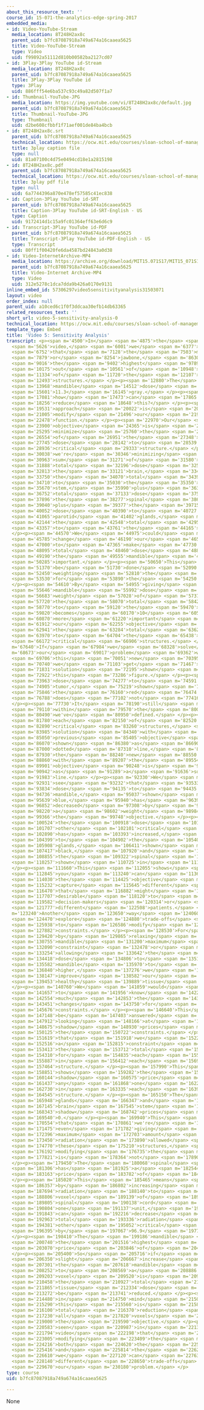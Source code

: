 ```yaml
---
about_this_resource_text: ''
course_id: 15-071-the-analytics-edge-spring-2017
embedded_media:
- id: Video-YouTube-Stream
  media_location: 8T248H2ax8c
  parent_uid: b7fc87087918a749a674a16caaea5625
  title: Video-YouTube-Stream
  type: Video
  uid: f99892a51112d810b00582ba2127cd07
- id: 3Play-3Play YouTube id-Stream
  media_location: 8T248H2ax8c
  parent_uid: b7fc87087918a749a674a16caaea5625
  title: 3Play-3Play YouTube id
  type: 3Play
  uid: 886fff54e6ba537c93c49a82d507f1a7
- id: Thumbnail-YouTube-JPG
  media_location: https://img.youtube.com/vi/8T248H2ax8c/default.jpg
  parent_uid: b7fc87087918a749a674a16caaea5625
  title: Thumbnail-YouTube-JPG
  type: Thumbnail
  uid: d2be608cfbbf1f71aef001de84ba4bcb
- id: 8T248H2ax8c.srt
  parent_uid: b7fc87087918a749a674a16caaea5625
  technical_location: https://ocw.mit.edu/courses/sloan-school-of-management/15-071-the-analytics-edge-spring-2017/linear-optimization/radiation-therapy-an-application-of-linear-optimization/video-5-sensitivity-analysis/video-5-sensitivity-analysis-0/8T248H2ax8c.srt
  title: 3play caption file
  type: null
  uid: 81a07100c4d75e0494cd18e1a2815198
- id: 8T248H2ax8c.pdf
  parent_uid: b7fc87087918a749a674a16caaea5625
  technical_location: https://ocw.mit.edu/courses/sloan-school-of-management/15-071-the-analytics-edge-spring-2017/linear-optimization/radiation-therapy-an-application-of-linear-optimization/video-5-sensitivity-analysis/video-5-sensitivity-analysis-0/8T248H2ax8c.pdf
  title: 3play pdf file
  type: null
  uid: 6a7744396a870e478ef57585c41ec838
- id: Caption-3Play YouTube id-SRT
  parent_uid: b7fc87087918a749a674a16caaea5625
  title: Caption-3Play YouTube id-SRT-English - US
  type: Caption
  uid: 9172414d1c15a9fc01364eff63e6d6c9
- id: Transcript-3Play YouTube id-PDF
  parent_uid: b7fc87087918a749a674a16caaea5625
  title: Transcript-3Play YouTube id-PDF-English - US
  type: Transcript
  uid: 80ff1f00420fe6da4587bd24843a0d38
- id: Video-InternetArchive-MP4
  media_location: https://archive.org/download/MIT15.071S17/MIT15_071S17_Session_8.3.09_300k.mp4
  parent_uid: b7fc87087918a749a674a16caaea5625
  title: Video-Internet Archive-MP4
  type: Video
  uid: 312e5278c1dca7dda9b426a0170e9131
inline_embed_id: 57306297video5sensitivityanalysis31503071
layout: video
order_index: null
parent_uid: a10ced6c1f0f3ddcaa30efb14db63365
related_resources_text: ''
short_url: video-5-sensitivity-analysis-0
technical_location: https://ocw.mit.edu/courses/sloan-school-of-management/15-071-the-analytics-edge-spring-2017/linear-optimization/radiation-therapy-an-application-of-linear-optimization/video-5-sensitivity-analysis/video-5-sensitivity-analysis-0
template_type: Embed
title: 'Video 5: Sensitivity Analysis'
transcript: <p><span m='4500'>In</span> <span m='4875'>the</span> <span m='5250'>previous</span>
  <span m='5626'>video,</span> <span m='6001'>we</span> <span m='6377'>saw</span>
  <span m='6752'>that</span> <span m='7128'>the</span> <span m='7503'>mandible,</span>
  <span m='7879'>or</span> <span m='8254'>jawbone,</span> <span m='8630'>received</span>
  <span m='9016'>the</span> <span m='9402'>highest</span> <span m='9789'>dose</span>
  <span m='10175'>out</span> <span m='10561'>of</span> <span m='10948'>all</span>
  <span m='11334'>of</span> <span m='11720'>the</span> <span m='12107'>critical</span>
  <span m='12493'>structures.</span> </p><p><span m='12880'>The</span> <span m='13424'>mean</span>
  <span m='13968'>mandible</span> <span m='14512'>dose</span> <span m='15057'>was</span>
  <span m='15601'>11.3</span> <span m='16145'>gray.</span> </p><p><span m='16690'>So</span>
  <span m='17081'>how</span> <span m='17473'>can</span> <span m='17865'>we</span>
  <span m='18256'>reduce</span> <span m='18648'>this?</span> </p><p><span m='19040'>One</span>
  <span m='19531'>approach</span> <span m='20022'>is</span> <span m='20513'>to</span>
  <span m='21005'>modify</span> <span m='21496'>our</span> <span m='21987'>objective</span>
  <span m='22478'>function.</span> </p><p><span m='22970'>Our</span> <span m='23435'>current</span>
  <span m='23900'>objective</span> <span m='24365'>is</span> <span m='24830'>to</span>
  <span m='25295'>minimize</span> <span m='25760'>the</span> <span m='26157'>sum</span>
  <span m='26554'>of</span> <span m='26951'>the</span> <span m='27348'>total</span>
  <span m='27745'>dose</span> <span m='28142'>to</span> <span m='28539'>each</span>
  <span m='28936'>critical</span> <span m='29333'>structure.</span> </p><p><span m='29730'>So</span>
  <span m='30038'>we're</span> <span m='30346'>minimizing</span> <span m='30655'>the</span>
  <span m='30963'>sum</span> <span m='31271'>of</span> <span m='31580'>the</span>
  <span m='31888'>total</span> <span m='32196'>dose</span> <span m='32505'>to</span>
  <span m='32813'>the</span> <span m='33121'>brain,</span> <span m='33430'>plus</span>
  <span m='33750'>the</span> <span m='34070'>total</span> <span m='34390'>dose</span>
  <span m='34710'>to</span> <span m='35030'>the</span> <span m='35350'>brain</span>
  <span m='35670'>stem,</span> <span m='35990'>plus</span> <span m='36371'>a</span>
  <span m='36752'>total</span> <span m='37133'>dose</span> <span m='37515'>to</span>
  <span m='37896'>the</span> <span m='38277'>spinal</span> <span m='38658'>cord,</span>
  <span m='39040'>plus</span> <span m='39377'>the</span> <span m='39715'>total</span>
  <span m='40052'>dose</span> <span m='40390'>to</span> <span m='40727'>the</span>
  <span m='41065'>parotid</span> <span m='41402'>glands,</span> <span m='41740'>plus</span>
  <span m='42144'>the</span> <span m='42548'>total</span> <span m='42952'>dose</span>
  <span m='43357'>to</span> <span m='43761'>the</span> <span m='44165'>mandible.</span>
  </p><p><span m='44570'>We</span> <span m='44975'>could</span> <span m='45380'>instead</span>
  <span m='45785'>change</span> <span m='46190'>our</span> <span m='46595'>objective</span>
  <span m='47000'>to</span> <span m='47365'>make</span> <span m='47730'>the</span>
  <span m='48095'>total</span> <span m='48460'>dose</span> <span m='48825'>to</span>
  <span m='49190'>the</span> <span m='49555'>mandible</span> <span m='49920'>more</span>
  <span m='50285'>important.</span> </p><p><span m='50650'>This</span> <span m='51010'>can</span>
  <span m='51370'>be</span> <span m='51730'>done</span> <span m='52090'>by</span>
  <span m='52450'>weighting</span> <span m='52810'>the</span> <span m='53170'>term</span>
  <span m='53530'>for</span> <span m='53890'>the</span> <span m='54250'>mandible.</span>
  </p><p><span m='54610'>By</span> <span m='54955'>giving</span> <span m='55301'>the</span>
  <span m='55646'>mandible</span> <span m='55992'>dose</span> <span m='56337'>a</span>
  <span m='56683'>weight</span> <span m='57028'>of</span> <span m='57374'>10,</span>
  <span m='57720'>the</span> <span m='58070'>total</span> <span m='58420'>dose</span>
  <span m='58770'>to</span> <span m='59120'>the</span> <span m='59470'>mandible</span>
  <span m='59820'>becomes</span> <span m='60170'>10</span> <span m='60520'>times</span>
  <span m='60870'>more</span> <span m='61220'>important</span> <span m='61570'>in</span>
  <span m='61912'>our</span> <span m='62255'>objective</span> <span m='62598'>than</span>
  <span m='62941'>the</span> <span m='63284'>total</span> <span m='63627'>dose</span>
  <span m='63970'>to</span> <span m='64704'>the</span> <span m='65438'>other</span>
  <span m='66172'>critical</span> <span m='66906'>structures.</span> </p><p><span
  m='67640'>If</span> <span m='67984'>we</span> <span m='68328'>solve</span> <span
  m='68673'>our</span> <span m='69017'>problem</span> <span m='69362'>with</span>
  <span m='69706'>this</span> <span m='70051'>new</span> <span m='70395'>objective,</span>
  <span m='70740'>we</span> <span m='71103'>get</span> <span m='71467'>the</span>
  <span m='71831'>solution</span> <span m='72195'>shown</span> <span m='72558'>in</span>
  <span m='72922'>this</span> <span m='73286'>figure.</span> </p><p><span m='73650'>The</span>
  <span m='73963'>dose</span> <span m='74277'>to</span> <span m='74591'>the</span>
  <span m='74905'>tumor,</span> <span m='75219'>shown</span> <span m='75533'>as</span>
  <span m='75846'>the</span> <span m='76160'>red</span> <span m='76474'>line,</span>
  <span m='76788'>does</span> <span m='77102'>not</span> <span m='77416'>change.</span>
  </p><p><span m='77730'>It</span> <span m='78190'>still</span> <span m='78650'>stays</span>
  <span m='79110'>within</span> <span m='79570'>the</span> <span m='80030'>constraints</span>
  <span m='80490'>we've</span> <span m='80950'>defined.</span> </p><p><span m='81410'>For</span>
  <span m='81780'>each</span> <span m='82150'>of</span> <span m='82520'>the</span>
  <span m='82890'>critical</span> <span m='83260'>structures,</span> <span m='83630'>the</span>
  <span m='83985'>solution</span> <span m='84340'>with</span> <span m='84695'>the</span>
  <span m='85050'>previous</span> <span m='85405'>objective</span> <span m='85760'>is</span>
  <span m='86070'>shown</span> <span m='86380'>as</span> <span m='86690'>a</span>
  <span m='87000'>dotted</span> <span m='87310'>line,</span> <span m='87620'>and</span>
  <span m='87930'>the</span> <span m='88240'>new</span> <span m='88550'>solution</span>
  <span m='88860'>with</span> <span m='89207'>the</span> <span m='89554'>weighted</span>
  <span m='89901'>objective</span> <span m='90248'>is</span> <span m='90595'>shown</span>
  <span m='90942'>as</span> <span m='91289'>a</span> <span m='91636'>solid</span>
  <span m='91983'>line.</span> </p><p><span m='92330'>We</span> <span m='92630'>can</span>
  <span m='92931'>see</span> <span m='93232'>that</span> <span m='93533'>the</span>
  <span m='93834'>dose</span> <span m='94135'>to</span> <span m='94435'>the</span>
  <span m='94736'>mandible,</span> <span m='95037'>shown</span> <span m='95338'>in</span>
  <span m='95639'>blue,</span> <span m='95940'>has</span> <span m='96396'>significantly</span>
  <span m='96852'>decreased</span> <span m='97308'>by</span> <span m='97764'>adding</span>
  <span m='98220'>a</span> <span m='98602'>weight</span> <span m='98984'>in</span>
  <span m='99366'>the</span> <span m='99748'>objective.</span> </p><p><span m='100130'>However,</span>
  <span m='100524'>the</span> <span m='100918'>dose</span> <span m='101312'>to</span>
  <span m='101707'>other</span> <span m='102101'>critical</span> <span m='102495'>structures</span>
  <span m='102890'>has</span> <span m='103393'>increased,</span> <span m='103896'>especially</span>
  <span m='104399'>to</span> <span m='104902'>the</span> <span m='105405'>parotid</span>
  <span m='105908'>glands,</span> <span m='106411'>shown</span> <span m='106914'>in</span>
  <span m='107417'>black,</span> <span m='107920'>and</span> <span m='108387'>to</span>
  <span m='108855'>the</span> <span m='109322'>spinal</span> <span m='109790'>cord,</span>
  <span m='110257'>shown</span> <span m='110725'>in</span> <span m='111192'>green.</span>
  </p><p><span m='111660'>This</span> <span m='112055'>shows</span> <span m='112450'>how</span>
  <span m='112845'>you</span> <span m='113240'>can</span> <span m='113635'>modify</span>
  <span m='114030'>the</span> <span m='114425'>objective</span> <span m='114820'>to</span>
  <span m='115232'>capture</span> <span m='115645'>different</span> <span m='116057'>trade-offs</span>
  <span m='116470'>that</span> <span m='116882'>might</span> <span m='117295'>be</span>
  <span m='117707'>desirable</span> <span m='118120'>to</span> <span m='118851'>different</span>
  <span m='119582'>decision-makers</span> <span m='120314'>or</span> <span m='121045'>for</span>
  <span m='121777'>different</span> <span m='122508'>patients.</span> </p><p><span
  m='123240'>Another</span> <span m='123650'>way</span> <span m='124060'>to</span>
  <span m='124470'>explore</span> <span m='124880'>trade-offs</span> <span m='125290'>is</span>
  <span m='125938'>to</span> <span m='126586'>modify</span> <span m='127234'>the</span>
  <span m='127882'>constraints.</span> </p><p><span m='128530'>For</span> <span m='128975'>example,</span>
  <span m='129420'>by</span> <span m='129865'>relaxing</span> <span m='130310'>the</span>
  <span m='130755'>mandible</span> <span m='131200'>maximum</span> <span m='131645'>dose</span>
  <span m='132090'>constraint</span> <span m='132478'>or</span> <span m='132866'>by</span>
  <span m='133254'>allowing</span> <span m='133642'>the</span> <span m='134030'>maximum</span>
  <span m='134418'>dose</span> <span m='134806'>to</span> <span m='135194'>the</span>
  <span m='135582'>mandible</span> <span m='135970'>to</span> <span m='136405'>be</span>
  <span m='136840'>higher,</span> <span m='137276'>we</span> <span m='137711'>may</span>
  <span m='138147'>improve</span> <span m='138582'>our</span> <span m='139018'>total</span>
  <span m='139453'>healthy</span> <span m='139889'>tissue</span> <span m='140324'>dose.</span>
  </p><p><span m='140760'>We</span> <span m='141059'>would</span> <span m='141358'>like</span>
  <span m='141657'>to</span> <span m='141956'>know</span> <span m='142255'>how</span>
  <span m='142554'>much</span> <span m='142853'>the</span> <span m='143152'>objective</span>
  <span m='143451'>changes</span> <span m='143750'>for</span> <span m='144713'>different</span>
  <span m='145676'>constraints.</span> </p><p><span m='146640'>This</span> <span m='146894'>can</span>
  <span m='147148'>be</span> <span m='147403'>answered</span> <span m='147657'>by</span>
  <span m='147912'>looking</span> <span m='148166'>at</span> <span m='148421'>the</span>
  <span m='148675'>shadow</span> <span m='148930'>prices</span> <span m='149527'>of</span>
  <span m='150125'>the</span> <span m='150722'>constraints.</span> </p><p><span m='151320'>Recall</span>
  <span m='151619'>that</span> <span m='151918'>we</span> <span m='152217'>have</span>
  <span m='152516'>a</span> <span m='152815'>constraint</span> <span m='153114'>limiting</span>
  <span m='153413'>the</span> <span m='153712'>total</span> <span m='154011'>dose</span>
  <span m='154310'>for</span> <span m='154835'>each</span> <span m='155361'>voxel</span>
  <span m='155887'>in</span> <span m='156412'>each</span> <span m='156938'>critical</span>
  <span m='157464'>structure.</span> </p><p><span m='157990'>This</span> <span m='158420'>table</span>
  <span m='158851'>shows</span> <span m='159282'>the</span> <span m='159713'>highest</span>
  <span m='160144'>shadow</span> <span m='160575'>price</span> <span m='161006'>for</span>
  <span m='161437'>any</span> <span m='161868'>one</span> <span m='162299'>voxel</span>
  <span m='162730'>in</span> <span m='163335'>each</span> <span m='163940'>critical</span>
  <span m='164545'>structure.</span> </p><p><span m='165150'>The</span> <span m='165549'>parotid</span>
  <span m='165948'>glands</span> <span m='166347'>and</span> <span m='166746'>the</span>
  <span m='167145'>brain</span> <span m='167545'>stem</span> <span m='167944'>have</span>
  <span m='168343'>shadow</span> <span m='168742'>prices</span> <span m='169141'>of</span>
  <span m='169540'>0.</span> </p><p><span m='169940'>This</span> <span m='170247'>means</span>
  <span m='170554'>that</span> <span m='170861'>we're</span> <span m='171168'>not</span>
  <span m='171475'>even</span> <span m='171782'>giving</span> <span m='172089'>the</span>
  <span m='172396'>maximum</span> <span m='172703'>amount</span> <span m='173010'>of</span>
  <span m='173450'>radiation</span> <span m='173890'>allowed</span> <span m='174330'>to</span>
  <span m='174770'>these</span> <span m='175210'>structures,</span> <span m='175650'>so</span>
  <span m='176192'>modifying</span> <span m='176735'>the</span> <span m='177278'>constraints</span>
  <span m='177821'>is</span> <span m='178364'>not</span> <span m='178907'>beneficial.</span>
  </p><p><span m='179450'>The</span> <span m='180068'>spinal</span> <span m='180687'>cord</span>
  <span m='181306'>has</span> <span m='181925'>a</span> <span m='182544'>shadow</span>
  <span m='183163'>price</span> <span m='183782'>of</span> <span m='184401'>96.911.</span>
  </p><p><span m='185020'>This</span> <span m='185465'>means</span> <span m='185911'>that</span>
  <span m='186357'>by</span> <span m='186802'>increasing</span> <span m='187248'>the</span>
  <span m='187694'>radiation</span> <span m='188140'>to</span> <span m='188473'>one</span>
  <span m='188806'>voxel</span> <span m='189139'>of</span> <span m='189472'>the</span>
  <span m='189805'>spinal</span> <span m='190138'>cord</span> <span m='190471'>by</span>
  <span m='190804'>one</span> <span m='191137'>unit,</span> <span m='191470'>we</span>
  <span m='191843'>can</span> <span m='192216'>decrease</span> <span m='192590'>the</span>
  <span m='192963'>total</span> <span m='193336'>radiation</span> <span m='193710'>to</span>
  <span m='194381'>other</span> <span m='195052'>critical</span> <span m='195724'>structures</span>
  <span m='196395'>by</span> <span m='197067'>96.9</span> <span m='197738'>units.</span>
  </p><p><span m='198410'>The</span> <span m='199186'>mandible</span> <span m='199963'>has</span>
  <span m='200740'>the</span> <span m='201516'>highest</span> <span m='202293'>shadow</span>
  <span m='203070'>price</span> <span m='203846'>of</span> <span m='204623'>7,399.72.</span>
  </p><p><span m='205400'>So</span> <span m='205716'>if</span> <span m='206033'>a</span>
  <span m='206350'>slight</span> <span m='206667'>increase</span> <span m='206984'>in</span>
  <span m='207301'>the</span> <span m='207618'>mandible</span> <span m='207935'>dose</span>
  <span m='208252'>to</span> <span m='208569'>a</span> <span m='208886'>single</span>
  <span m='209203'>voxel</span> <span m='209520'>is</span> <span m='209989'>acceptable,</span>
  <span m='210458'>the</span> <span m='210927'>total</span> <span m='211396'>healthy</span>
  <span m='211865'>tissue</span> <span m='212334'>dose</span> <span m='212803'>can</span>
  <span m='213272'>be</span> <span m='213741'>reduced.</span> </p><p><span m='214210'>Keep</span>
  <span m='214480'>in</span> <span m='214750'>mind</span> <span m='215020'>that</span>
  <span m='215290'>this</span> <span m='215560'>is</span> <span m='215830'>the</span>
  <span m='216100'>total</span> <span m='216370'>reduction</span> <span m='216640'>across</span>
  <span m='217230'>all</span> <span m='217820'>voxels</span> <span m='218410'>in</span>
  <span m='219000'>the</span> <span m='219590'>objective.</span> </p><p><span m='220180'>We've</span>
  <span m='220583'>seen</span> <span m='220987'>in</span> <span m='221390'>this</span>
  <span m='221794'>video</span> <span m='222198'>that</span> <span m='222601'>by</span>
  <span m='223005'>modifying</span> <span m='223409'>the</span> <span m='223812'>formulation,</span>
  <span m='224216'>both</span> <span m='224620'>the</span> <span m='225018'>objective</span>
  <span m='225416'>and</span> <span m='225814'>the</span> <span m='226212'>constraints,</span>
  <span m='226610'>we</span> <span m='227120'>can</span> <span m='227630'>explore</span>
  <span m='228140'>different</span> <span m='228650'>trade-offs</span> <span m='229160'>in</span>
  <span m='229670'>our</span> <span m='230180'>problem.</span> </p>
type: course
uid: b7fc87087918a749a674a16caaea5625

---
```

None